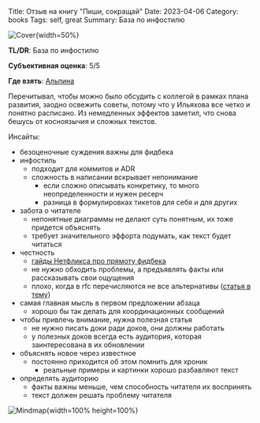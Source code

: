 Title: Отзыв на книгу "Пиши, сокращай"
Date: 2023-04-06
Category: books
Tags: self, great
Summary: База по инфостилю

![Cover]({static}cover.webp){width=50%}

**TL/DR**: База по инфостилю

**Субъективная оценка**: 5/5

**Где взять**: [Альпина](https://alpinabook.ru/catalog/book-pishi-sokrashchay-2025/)

Перечитывал, чтобы можно было обсудить с коллегой в рамках плана развития, заодно освежить советы, потому что у Ильяхова все четко и понятно расписано. Из немедленных эффектов заметил, что снова бешусь от косноязычия и сложных текстов.

Инсайты:

- безоценочные суждения важны для фидбека
- инфостиль
    - подходит для коммитов и ADR
    - сложность в написании вскрывает непонимание
        - если сложно описывать конкретику, то много неопределенности и нужен ресерч
        - разница в формулировках тикетов для себя и для других
- забота о читателе
    - непонятные диаграммы не делают суть понятным, их тоже придется объяснять
    - требует значительного эффорта подумать, как текст будет читаться
- честность
    - [гайды Нетфликса про прямоту фидбека](https://www.corporate-rebels.com/blog/feedback-at-netflix)
    - не нужно обходить проблемы, а предъявлять факты или рассказывать свои ощущения
    - плохо, когда в rfc перечисляются не все альтернативы ([статья в тему](https://ozimmer.ch/practices/2023/04/03/ADRCreation.html))
- самая главная мысль в первом предложении абзаца
    - хорошо бы так делать для координационных сообщений
- чтобы привлечь внимание, нужна полезная статья
    - не нужно писать доки ради доков, они должны работать
    - у полезных доков всегда есть аудитория, которая заинтересована в их обновлении
- объяснять новое через известное
    - постоянно приходится об этом помнить для хроник
       - реальные примеры и картинки хорошо разбавляют текст
- определять аудиторию
    - факты важны меньше, чем способность читателя их воспринять
    - текст должен решать проблему читателя

![Mindmap]({static}mindmap.png){width=100% height=100%}
